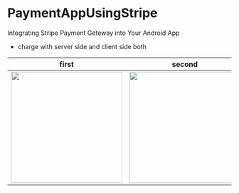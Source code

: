 PaymentAppUsingStripe
==========
Integrating Stripe Payment Geteway into Your Android App
* charge with server side and client side both

| first      | second      | third   | 
|------------|-------------|-------------|
| <img src="https://github.com/rohitnotes/PaymentAppUsingStripe/tree/master/screen" width="250"> | <img src="https://github.com/rohitnotes/PaymentAppUsingStripe/tree/master/screen/2.png" width="250"> | <img src="https://github.com/rohitnotes/PaymentAppUsingStripe/tree/master/screen/3.png" width="250"> | 
